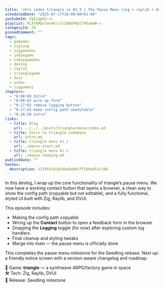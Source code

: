 ```yaml
---
title: 'shri codes triangle in #1.3 | The Pause Menu (zig + raylib + dvui)'
scheduledDate: "2025-07-17T10:00:00+01:00"
youtubeId: VgI1qpDZ-vc
playlist: PLX7QRDvlHn4KlzfvZ66GPKQl7HEamwM-v
categoryId: 20
pinnedComment: ""
tags:
  - gamedev
  - ziglang
  - ziggamedev
  - indiegame
  - indiegamedev
  - devlog
  - raylib
  - trianglegame
  - dvui
  - uidev
  - ziggameui
chapters:
  - "0:00:00 Intro"
  - "0:00:42 wire up form"
  - "0:17:03 remove logging button"
  - "0:17:43 make config path uneditable"
  - "0:28:20 outro"
links:
  - title: Blog
    url: ../../../posts/triangle/menu/index.md
  - title: Intro to triangle codebase
    url: intro.md
  - title: triangle menu #1.1
    url: ./menus-start.md
  - title: triangle menu #1.2
    url: ./menus-theming.md
publishDate: ""
hashes:
  description: 52f85516c81dba9a891ff1b4ad51c348
---
```


In this devlog, I wrap up the core functionality of triangle’s pause menu. We
now have a working contact button that opens a browser, a clean way to show the
config path (copyable but not editable), and a fully functional, styled UI built
with Zig, Raylib, and DVUI.

This episode includes:

- Making the config path copyable
- Wiring up the **Contact** button to open a feedback form in the browser
- Dropping the **Logging** toggle (for now) after exploring custom log handlers
- Final cleanup and styling tweaks
- Merge into main — the pause menu is officially done

This completes the pause menu milestone for the Seedling release. Next up: a
friendly notice screen with a version-aware changelog and roadmap.

📁 Game: **triangle** — a synthwave ARPG/factory game in space  
🛠️ Tech: Zig, Raylib, DVUI  
🌱 Release: Seedling milestone
